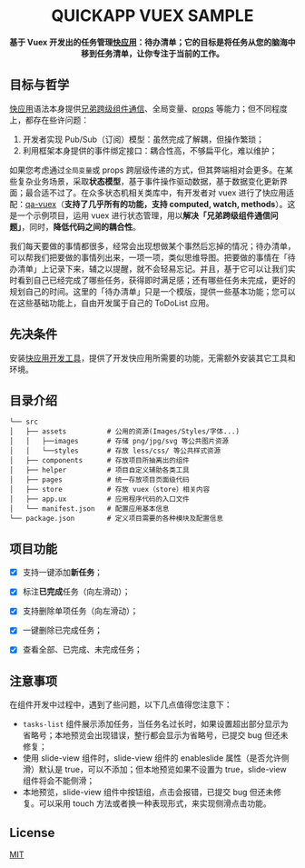 <h1 align="center">QUICKAPP VUEX SAMPLE</h1>

<div align="center">
  <strong>
  基于 Vuex 开发出的任务管理<a href="https://nicelinks.site/post/5b5fb5bc615bf842b609105f">快应用</a>：待办清单；它的目标是将任务从您的脑海中移到任务清单，让你专注于当前的工作。
  </strong>
</div>

## 目标与哲学

[快应用](https://nicelinks.site/post/5b5fb5bc615bf842b609105f)语法本身提供[兄弟跨级组件通信](https://doc.quickapp.cn/tutorial/framework/parent-child-component-communication.html#兄弟跨级组件通信)、全局变量、[props](https://doc.quickapp.cn/tutorial/framework/props.html) 等能力；但不同程度上，都存在些许问题：

1. 开发者实现 Pub/Sub（订阅）模型：虽然完成了解耦，但操作繁琐；
2. 利用框架本身提供的事件绑定接口：耦合性高，不够扁平化，难以维护；

如果您考虑通过`全局变量`或 props 跨层级传递的方式，但其弊端相对会更多。在某些复杂业务场景，采取**状态模型**，基于事件操作驱动数据，基于数据变化更新界面；最合适不过了。在众多状态机相关类库中，有开发者对 vuex 进行了快应用适配：[qa-vuex](https://github.com/nicejade/vuex)（**支持了几乎所有的功能，支持 computed, watch, methods**）。这是一个示例项目，运用 vuex 进行状态管理，用以**解决「兄弟跨级组件通信问题」**，同时，**降低代码之间的耦合性**。

我们每天要做的事情都很多，经常会出现想做某个事然后忘掉的情况；待办清单，可以帮我们把要做的事情列出来，一项一项，类似思维导图。把要做的事情在「待办清单」上记录下来，辅之以提醒，就不会轻易忘记。并且，基于它可以让我们实时看到自己已经完成了哪些任务，获得即时满足感；还有哪些任务未完成，更好的规划自己的时间。这里的「待办清单」只是一个模版，提供一些基本功能；您可以在这些基础功能上，自由开发属于自己的 ToDoList 应用。

## 先决条件

安装[快应用开发工具](https://www.quickapp.cn/docCenter/IDEPublicity)，提供了开发快应用所需要的功能，无需额外安装其它工具和环境。

## 目录介绍

```
└── src
│   ├── assets          # 公用的资源(Images/Styles/字体...)
│   │   ├──images       # 存储 png/jpg/svg 等公共图片资源
│   │   └──styles       # 存放 less/css/ 等公共样式资源
│   ├── components      # 存放项目所抽离出的组件
│   ├── helper          # 项目自定义辅助各类工具
│   ├── pages           # 统一存放项目页面级代码
│   ├── store           # 存放 vuex（store）相关内容
│   ├── app.ux          # 应用程序代码的入口文件
│   └── manifest.json   # 配置应用基本信息
└── package.json        # 定义项目需要的各种模块及配置信息
```

## 项目功能

- [x] 支持一键添加**新任务**；
- [x] 标注**已完成**任务（向左滑动）；
- [x] 支持删除单项任务（向左滑动）；
- [x] 一键删除已完成任务；
- [x] 查看全部、已完成、未完成任务；


## 注意事项

在组件开发中过程中，遇到了些问题，以下几点值得您注意下：

* `tasks-list` 组件展示添加任务，当任务名过长时，如果设置超出部分显示为省略号；本地预览会出现错误，整行都会显示为省略号，已提交 bug 但还未修复；
* 使用 slide-view 组件时，slide-view 组件的 enableslide 属性（是否允许侧滑）默认是 true，可以不添加；但本地预览如果不设置为 true，slide-view 组件将会不能侧滑；
* 本地预览，slide-view 组件中按钮组，点击会报错，已提交 bug 但还未修复。可以采用 touch 方法或者换一种表现形式，来实现侧滑点击功能。

## License

[MIT](http://opensource.org/licenses/MIT) 